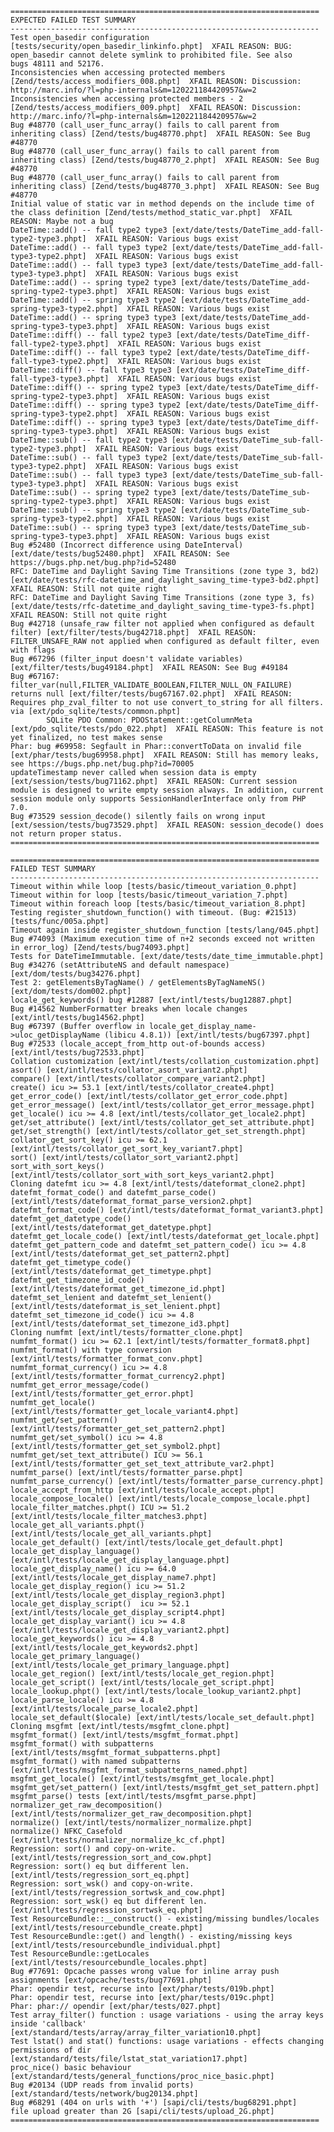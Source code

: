     =====================================================================
    EXPECTED FAILED TEST SUMMARY
    ---------------------------------------------------------------------
    Test open_basedir configuration [tests/security/open_basedir_linkinfo.phpt]  XFAIL REASON: BUG: open_basedir cannot delete symlink to prohibited file. See also
    bugs 48111 and 52176.
    Inconsistencies when accessing protected members [Zend/tests/access_modifiers_008.phpt]  XFAIL REASON: Discussion: http://marc.info/?l=php-internals&m=120221184420957&w=2
    Inconsistencies when accessing protected members - 2 [Zend/tests/access_modifiers_009.phpt]  XFAIL REASON: Discussion: http://marc.info/?l=php-internals&m=120221184420957&w=2
    Bug #48770 (call_user_func_array() fails to call parent from inheriting class) [Zend/tests/bug48770.phpt]  XFAIL REASON: See Bug #48770
    Bug #48770 (call_user_func_array() fails to call parent from inheriting class) [Zend/tests/bug48770_2.phpt]  XFAIL REASON: See Bug #48770
    Bug #48770 (call_user_func_array() fails to call parent from inheriting class) [Zend/tests/bug48770_3.phpt]  XFAIL REASON: See Bug #48770
    Initial value of static var in method depends on the include time of the class definition [Zend/tests/method_static_var.phpt]  XFAIL REASON: Maybe not a bug
    DateTime::add() -- fall type2 type3 [ext/date/tests/DateTime_add-fall-type2-type3.phpt]  XFAIL REASON: Various bugs exist
    DateTime::add() -- fall type3 type2 [ext/date/tests/DateTime_add-fall-type3-type2.phpt]  XFAIL REASON: Various bugs exist
    DateTime::add() -- fall type3 type3 [ext/date/tests/DateTime_add-fall-type3-type3.phpt]  XFAIL REASON: Various bugs exist
    DateTime::add() -- spring type2 type3 [ext/date/tests/DateTime_add-spring-type2-type3.phpt]  XFAIL REASON: Various bugs exist
    DateTime::add() -- spring type3 type2 [ext/date/tests/DateTime_add-spring-type3-type2.phpt]  XFAIL REASON: Various bugs exist
    DateTime::add() -- spring type3 type3 [ext/date/tests/DateTime_add-spring-type3-type3.phpt]  XFAIL REASON: Various bugs exist
    DateTime::diff() -- fall type2 type3 [ext/date/tests/DateTime_diff-fall-type2-type3.phpt]  XFAIL REASON: Various bugs exist
    DateTime::diff() -- fall type3 type2 [ext/date/tests/DateTime_diff-fall-type3-type2.phpt]  XFAIL REASON: Various bugs exist
    DateTime::diff() -- fall type3 type3 [ext/date/tests/DateTime_diff-fall-type3-type3.phpt]  XFAIL REASON: Various bugs exist
    DateTime::diff() -- spring type2 type3 [ext/date/tests/DateTime_diff-spring-type2-type3.phpt]  XFAIL REASON: Various bugs exist
    DateTime::diff() -- spring type3 type2 [ext/date/tests/DateTime_diff-spring-type3-type2.phpt]  XFAIL REASON: Various bugs exist
    DateTime::diff() -- spring type3 type3 [ext/date/tests/DateTime_diff-spring-type3-type3.phpt]  XFAIL REASON: Various bugs exist
    DateTime::sub() -- fall type2 type3 [ext/date/tests/DateTime_sub-fall-type2-type3.phpt]  XFAIL REASON: Various bugs exist
    DateTime::sub() -- fall type3 type2 [ext/date/tests/DateTime_sub-fall-type3-type2.phpt]  XFAIL REASON: Various bugs exist
    DateTime::sub() -- fall type3 type3 [ext/date/tests/DateTime_sub-fall-type3-type3.phpt]  XFAIL REASON: Various bugs exist
    DateTime::sub() -- spring type2 type3 [ext/date/tests/DateTime_sub-spring-type2-type3.phpt]  XFAIL REASON: Various bugs exist
    DateTime::sub() -- spring type3 type2 [ext/date/tests/DateTime_sub-spring-type3-type2.phpt]  XFAIL REASON: Various bugs exist
    DateTime::sub() -- spring type3 type3 [ext/date/tests/DateTime_sub-spring-type3-type3.phpt]  XFAIL REASON: Various bugs exist
    Bug #52480 (Incorrect difference using DateInterval) [ext/date/tests/bug52480.phpt]  XFAIL REASON: See https://bugs.php.net/bug.php?id=52480
    RFC: DateTime and Daylight Saving Time Transitions (zone type 3, bd2) [ext/date/tests/rfc-datetime_and_daylight_saving_time-type3-bd2.phpt]  XFAIL REASON: Still not quite right
    RFC: DateTime and Daylight Saving Time Transitions (zone type 3, fs) [ext/date/tests/rfc-datetime_and_daylight_saving_time-type3-fs.phpt]  XFAIL REASON: Still not quite right
    Bug #42718 (unsafe_raw filter not applied when configured as default filter) [ext/filter/tests/bug42718.phpt]  XFAIL REASON: FILTER_UNSAFE_RAW not applied when configured as default filter, even with flags
    Bug #67296 (filter_input doesn't validate variables) [ext/filter/tests/bug49184.phpt]  XFAIL REASON: See Bug #49184
    Bug #67167: filter_var(null,FILTER_VALIDATE_BOOLEAN,FILTER_NULL_ON_FAILURE) returns null [ext/filter/tests/bug67167.02.phpt]  XFAIL REASON: Requires php_zval_filter to not use convert_to_string for all filters.
    via [ext/pdo_sqlite/tests/common.phpt]
            SQLite PDO Common: PDOStatement::getColumnMeta [ext/pdo_sqlite/tests/pdo_022.phpt]  XFAIL REASON: This feature is not yet finalized, no test makes sense
    Phar: bug #69958: Segfault in Phar::convertToData on invalid file [ext/phar/tests/bug69958.phpt]  XFAIL REASON: Still has memory leaks, see https://bugs.php.net/bug.php?id=70005
    updateTimestamp never called when session data is empty [ext/session/tests/bug71162.phpt]  XFAIL REASON: Current session module is designed to write empty session always. In addition, current session module only supports SessionHandlerInterface only from PHP 7.0.
    Bug #73529 session_decode() silently fails on wrong input [ext/session/tests/bug73529.phpt]  XFAIL REASON: session_decode() does not return proper status.
    =====================================================================

    =====================================================================
    FAILED TEST SUMMARY
    ---------------------------------------------------------------------
    Timeout within while loop [tests/basic/timeout_variation_0.phpt]
    Timeout within for loop [tests/basic/timeout_variation_7.phpt]
    Timeout within foreach loop [tests/basic/timeout_variation_8.phpt]
    Testing register_shutdown_function() with timeout. (Bug: #21513) [tests/func/005a.phpt]
    Timeout again inside register_shutdown_function [tests/lang/045.phpt]
    Bug #74093 (Maximum execution time of n+2 seconds exceed not written in error_log) [Zend/tests/bug74093.phpt]
    Tests for DateTimeImmutable. [ext/date/tests/date_time_immutable.phpt]
    Bug #34276 (setAttributeNS and default namespace) [ext/dom/tests/bug34276.phpt]
    Test 2: getElementsByTagName() / getElementsByTagNameNS() [ext/dom/tests/dom002.phpt]
    locale_get_keywords() bug #12887 [ext/intl/tests/bug12887.phpt]
    Bug #14562 NumberFormatter breaks when locale changes [ext/intl/tests/bug14562.phpt]
    Bug #67397 (Buffer overflow in locale_get_display_name->uloc_getDisplayName (libicu 4.8.1)) [ext/intl/tests/bug67397.phpt]
    Bug #72533 (locale_accept_from_http out-of-bounds access) [ext/intl/tests/bug72533.phpt]
    Collation customization [ext/intl/tests/collation_customization.phpt]
    asort() [ext/intl/tests/collator_asort_variant2.phpt]
    compare() [ext/intl/tests/collator_compare_variant2.phpt]
    create() icu >= 53.1 [ext/intl/tests/collator_create4.phpt]
    get_error_code() [ext/intl/tests/collator_get_error_code.phpt]
    get_error_message() [ext/intl/tests/collator_get_error_message.phpt]
    get_locale() icu >= 4.8 [ext/intl/tests/collator_get_locale2.phpt]
    get/set_attribute() [ext/intl/tests/collator_get_set_attribute.phpt]
    get/set_strength() [ext/intl/tests/collator_get_set_strength.phpt]
    collator_get_sort_key() icu >= 62.1 [ext/intl/tests/collator_get_sort_key_variant7.phpt]
    sort() [ext/intl/tests/collator_sort_variant2.phpt]
    sort_with_sort_keys() [ext/intl/tests/collator_sort_with_sort_keys_variant2.phpt]
    Cloning datefmt icu >= 4.8 [ext/intl/tests/dateformat_clone2.phpt]
    datefmt_format_code() and datefmt_parse_code() [ext/intl/tests/dateformat_format_parse_version2.phpt]
    datefmt_format_code() [ext/intl/tests/dateformat_format_variant3.phpt]
    datefmt_get_datetype_code() [ext/intl/tests/dateformat_get_datetype.phpt]
    datefmt_get_locale_code() [ext/intl/tests/dateformat_get_locale.phpt]
    datefmt_get_pattern_code and datefmt_set_pattern_code() icu >= 4.8 [ext/intl/tests/dateformat_get_set_pattern2.phpt]
    datefmt_get_timetype_code() [ext/intl/tests/dateformat_get_timetype.phpt]
    datefmt_get_timezone_id_code() [ext/intl/tests/dateformat_get_timezone_id.phpt]
    datefmt_set_lenient and datefmt_set_lenient() [ext/intl/tests/dateformat_is_set_lenient.phpt]
    datefmt_set_timezone_id_code() icu >= 4.8 [ext/intl/tests/dateformat_set_timezone_id3.phpt]
    Cloning numfmt [ext/intl/tests/formatter_clone.phpt]
    numfmt_format() icu >= 62.1 [ext/intl/tests/formatter_format8.phpt]
    numfmt_format() with type conversion [ext/intl/tests/formatter_format_conv.phpt]
    numfmt_format_currency() icu >= 4.8 [ext/intl/tests/formatter_format_currency2.phpt]
    numfmt_get_error_message/code() [ext/intl/tests/formatter_get_error.phpt]
    numfmt_get_locale() [ext/intl/tests/formatter_get_locale_variant4.phpt]
    numfmt_get/set_pattern() [ext/intl/tests/formatter_get_set_pattern2.phpt]
    numfmt_get/set_symbol() icu >= 4.8 [ext/intl/tests/formatter_get_set_symbol2.phpt]
    numfmt_get/set_text_attribute() ICU >= 56.1 [ext/intl/tests/formatter_get_set_text_attribute_var2.phpt]
    numfmt_parse() [ext/intl/tests/formatter_parse.phpt]
    numfmt_parse_currency() [ext/intl/tests/formatter_parse_currency.phpt]
    locale_accept_from_http [ext/intl/tests/locale_accept.phpt]
    locale_compose_locale() [ext/intl/tests/locale_compose_locale.phpt]
    locale_filter_matches.phpt() ICU >= 51.2 [ext/intl/tests/locale_filter_matches3.phpt]
    locale_get_all_variants.phpt() [ext/intl/tests/locale_get_all_variants.phpt]
    locale_get_default() [ext/intl/tests/locale_get_default.phpt]
    locale_get_display_language() [ext/intl/tests/locale_get_display_language.phpt]
    locale_get_display_name() icu >= 64.0 [ext/intl/tests/locale_get_display_name7.phpt]
    locale_get_display_region() icu >= 51.2 [ext/intl/tests/locale_get_display_region3.phpt]
    locale_get_display_script()  icu >= 52.1 [ext/intl/tests/locale_get_display_script4.phpt]
    locale_get_display_variant() icu >= 4.8 [ext/intl/tests/locale_get_display_variant2.phpt]
    locale_get_keywords() icu >= 4.8 [ext/intl/tests/locale_get_keywords2.phpt]
    locale_get_primary_language() [ext/intl/tests/locale_get_primary_language.phpt]
    locale_get_region() [ext/intl/tests/locale_get_region.phpt]
    locale_get_script() [ext/intl/tests/locale_get_script.phpt]
    locale_lookup.phpt() [ext/intl/tests/locale_lookup_variant2.phpt]
    locale_parse_locale() icu >= 4.8 [ext/intl/tests/locale_parse_locale2.phpt]
    locale_set_default($locale) [ext/intl/tests/locale_set_default.phpt]
    Cloning msgfmt [ext/intl/tests/msgfmt_clone.phpt]
    msgfmt_format() [ext/intl/tests/msgfmt_format.phpt]
    msgfmt_format() with subpatterns [ext/intl/tests/msgfmt_format_subpatterns.phpt]
    msgfmt_format() with named subpatterns [ext/intl/tests/msgfmt_format_subpatterns_named.phpt]
    msgfmt_get_locale() [ext/intl/tests/msgfmt_get_locale.phpt]
    msgfmt_get/set_pattern() [ext/intl/tests/msgfmt_get_set_pattern.phpt]
    msgfmt_parse() tests [ext/intl/tests/msgfmt_parse.phpt]
    normalizer_get_raw_decomposition() [ext/intl/tests/normalizer_get_raw_decomposition.phpt]
    normalize() [ext/intl/tests/normalizer_normalize.phpt]
    normalize() NFKC_Casefold [ext/intl/tests/normalizer_normalize_kc_cf.phpt]
    Regression: sort() and copy-on-write. [ext/intl/tests/regression_sort_and_cow.phpt]
    Regression: sort() eq but different len. [ext/intl/tests/regression_sort_eq.phpt]
    Regression: sort_wsk() and copy-on-write. [ext/intl/tests/regression_sortwsk_and_cow.phpt]
    Regression: sort_wsk() eq but different len. [ext/intl/tests/regression_sortwsk_eq.phpt]
    Test ResourceBundle::__construct() - existing/missing bundles/locales [ext/intl/tests/resourcebundle_create.phpt]
    Test ResourceBundle::get() and length() - existing/missing keys [ext/intl/tests/resourcebundle_individual.phpt]
    Test ResourceBundle::getLocales [ext/intl/tests/resourcebundle_locales.phpt]
    Bug #77691: Opcache passes wrong value for inline array push assignments [ext/opcache/tests/bug77691.phpt]
    Phar: opendir test, recurse into [ext/phar/tests/019b.phpt]
    Phar: opendir test, recurse into [ext/phar/tests/019c.phpt]
    Phar: phar:// opendir [ext/phar/tests/027.phpt]
    Test array_filter() function : usage variations - using the array keys inside 'callback' [ext/standard/tests/array/array_filter_variation10.phpt]
    Test lstat() and stat() functions: usage variations - effects changing permissions of dir [ext/standard/tests/file/lstat_stat_variation17.phpt]
    proc_nice() basic behaviour [ext/standard/tests/general_functions/proc_nice_basic.phpt]
    Bug #20134 (UDP reads from invalid ports) [ext/standard/tests/network/bug20134.phpt]
    Bug #68291 (404 on urls with '+') [sapi/cli/tests/bug68291.phpt]
    file upload greater than 2G [sapi/cli/tests/upload_2G.phpt]
    =====================================================================


